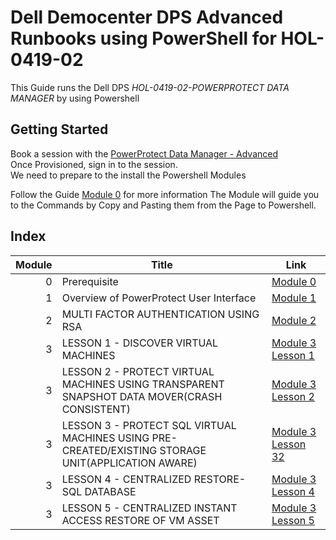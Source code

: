 # Dell Democenter DPS Advanced Runbooks using PowerShell for HOL-0419-02

This Guide runs the Dell DPS *HOL-0419-02-POWERPROTECT DATA MANAGER* by using Powershell

## Getting Started

Book a session with the [PowerProtect Data Manager - Advanced](https://democenter.dell.com/hol/HOL-0419-02)   
Once Provisioned, sign in to the session.  
We need to prepare to the install the Powershell Modules

Follow the Guide [Module 0](./Module_0.md) for more information 
The Module will guide you to the Commands by Copy and Pasting them from the Page to Powershell.  

## Index

Module | Title | Link
------:|---------------------|---
0 | Prerequisite | [Module 0](Module_0.md)
1 | Overview of PowerProtect User Interface | [Module 1](Module_1.md)
2 | MULTI FACTOR AUTHENTICATION USING RSA | [Module 2](Module_2.md)
3 | LESSON 1 - DISCOVER VIRTUAL MACHINES | [Module 3 Lesson 1](./Module_3_1.md)
3 | LESSON 2 - PROTECT VIRTUAL MACHINES USING TRANSPARENT SNAPSHOT DATA MOVER(CRASH CONSISTENT) | [Module 3 Lesson 2](./Module_3_2.md)
3 | LESSON 3 - PROTECT SQL VIRTUAL MACHINES USING PRE-CREATED/EXISTING STORAGE UNIT(APPLICATION AWARE) | [Module 3 Lesson 32](./Module_3_3.md)
3 | LESSON 4 - CENTRALIZED RESTORE- SQL DATABASE | [Module 3 Lesson 4](./Module_3_4.md)
3 | LESSON 5 - CENTRALIZED INSTANT ACCESS RESTORE OF VM ASSET | [Module 3 Lesson 5](./Module_3_5.md)
